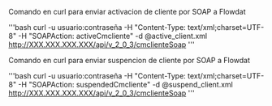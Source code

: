 Comando en curl para enviar activacion de cliente por SOAP a Flowdat


'''bash
curl -u usuario:contraseña -H "Content-Type: text/xml;charset=UTF-8" -H "SOAPAction: activeCmcliente" -d @active_client.xml http://XXX.XXX.XXX.XXX/api/v_2_0_3/cmclienteSoap
'''

Comando en curl para enviar suspencion de cliente por SOAP a Flowdat


'''bash
curl -u usuario:contraseña -H "Content-Type: text/xml;charset=UTF-8" -H "SOAPAction: suspendedCmcliente" -d @suspend_client.xml http://XXX.XXX.XXX.XXX/api/v_2_0_3/cmclienteSoap
'''